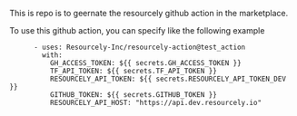 This is repo is to geernate the resourcely github action in the marketplace.

To use this github action, you can specify like the following example

```
      - uses: Resourcely-Inc/resourcely-action@test_action
        with:
          GH_ACCESS_TOKEN: ${{ secrets.GH_ACCESS_TOKEN }}
          TF_API_TOKEN: ${{ secrets.TF_API_TOKEN }}
          RESOURCELY_API_TOKEN: ${{ secrets.RESOURCELY_API_TOKEN_DEV }}
          GITHUB_TOKEN: ${{ secrets.GITHUB_TOKEN }}
          RESOURCELY_API_HOST: "https://api.dev.resourcely.io"
 ```
